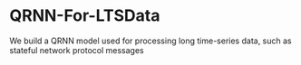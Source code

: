 # QRNN-For-LTSData
We build a QRNN model used for processing long time-series data, such as stateful network protocol messages
